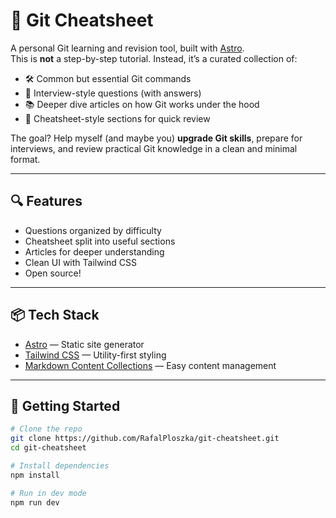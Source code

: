 # 🧠 Git Cheatsheet

A personal Git learning and revision tool, built with [Astro](https://astro.build/).  
This is **not** a step-by-step tutorial. Instead, it’s a curated collection of:

- 🛠 Common but essential Git commands  
- 🎯 Interview-style questions (with answers)  
- 📚 Deeper dive articles on how Git works under the hood  
- 🧾 Cheatsheet-style sections for quick review

The goal? Help myself (and maybe you) **upgrade Git skills**, prepare for interviews, and review practical Git knowledge in a clean and minimal format.

---

## 🔍 Features

- Questions organized by difficulty
- Cheatsheet split into useful sections
- Articles for deeper understanding
- Clean UI with Tailwind CSS
- Open source!

---

## 📦 Tech Stack

- [Astro](https://astro.build/) — Static site generator
- [Tailwind CSS](https://tailwindcss.com/) — Utility-first styling
- [Markdown Content Collections](https://docs.astro.build/en/guides/content-collections/) — Easy content management

---

## 🚀 Getting Started

```bash
# Clone the repo
git clone https://github.com/RafalPloszka/git-cheatsheet.git
cd git-cheatsheet

# Install dependencies
npm install

# Run in dev mode
npm run dev
